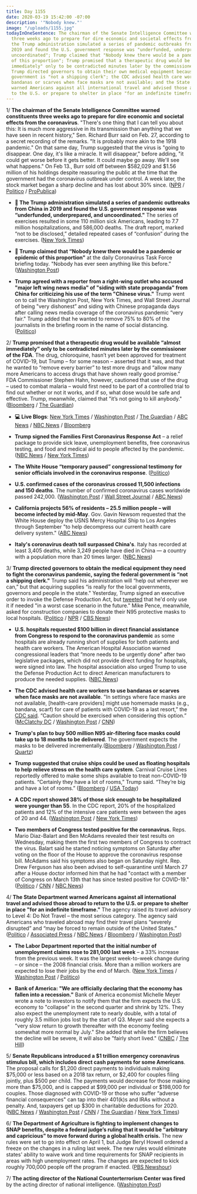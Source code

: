 ```yaml
---
title: Day 1155
date: 2020-03-19 15:42:00 -07:00
description: '"Nobody knew."'
image: "/uploads/1155.jpg"
todayInOneSentence: The chairman of the Senate Intelligence Committee warned constituents
  three weeks ago to prepare for dire economic and societal effects from the coronavirus;
  the Trump administration simulated a series of pandemic outbreaks from China in
  2019 and found the U.S. government response was "underfunded, underprepared, and
  uncoordinated"; Trump claimed that "Nobody knew there would be a pandemic or epidemic
  of this proportion"; Trump promised that a therapeutic drug would be available "almost
  immediately" only to be contradicted minutes later by the commissioner of the FDA;
  Trump directed governors to obtain their own medical equipment because the federal
  government is "not a shipping clerk"; the CDC advised health care workers to use
  bandanas or scarves when face masks are not available; and the State Department
  warned Americans against all international travel and advised those abroad to return
  to the U.S. or prepare to shelter in place "for an indefinite timeframe."
---
```


1/ **The chairman of the Senate Intelligence Committee warned constituents three weeks ago to prepare for dire economic and societal effects from the coronavirus**. "There's one thing that I can tell you about this: It is much more aggressive in its transmission than anything that we have seen in recent history," Sen. Richard Burr said on Feb. 27, according to a secret recording of the remarks. "It is probably more akin to the 1918 pandemic." On that same day, Trump suggested that the virus is "going to disappear. One day, it's like a miracle. It will disappear," before adding, "it could get worse before it gets better. It could maybe go away. We'll see what happens." On Feb 13., Burr sold off between $582,029 and $1.56 million of his holdings despite reassuring the public at the time that the government had the coronavirus outbreak under control. A week later, the stock market began a sharp decline and has lost about 30% since. ([NPR](https://www.npr.org/2020/03/19/818192535/burr-recording-sparks-questions-about-private-comments-on-covid-19) / [Politico](https://www.politico.com/news/2020/03/19/senate-intel-chair-warned-of-coronavirus-disruption-in-private-137407) / [ProPublica](https://www.propublica.org/article/senator-dumped-up-to-1-6-million-of-stock-after-reassuring-public-about-coronavirus-preparedness))

* **🚨 The Trump administration simulated a series of pandemic outbreaks from China in 2019 and found the U.S. government response was “underfunded, underprepared, and uncoordinated."** The series of exercises resulted in some 110 million sick Americans, leading to 7.7 million hospitalizations, and 586,000 deaths. The draft report, marked “not to be disclosed,” detailed repeated cases of “confusion” during the exercises. ([New York Times](https://www.nytimes.com/2020/03/19/us/politics/trump-coronavirus-outbreak.html))

* **🚨 Trump claimed that “Nobody knew there would be a pandemic or epidemic of this proportion"** at the daily Coronavirus Task Force briefing today. "Nobody has ever seen anything like this before.” ([Washington Post](https://www.washingtonpost.com/politics/2020/03/19/trump-keeps-saying-nobody-could-have-foreseen-coronavirus-we-keep-finding-out-about-new-warning-signs/))

* **Trump agreed with a reporter from a right-wing outlet who accused "major left wing news media" of "siding with state propaganda" from China for criticizing his use of the term "Chinese virus."** Trump went on to call the Washington Post, New York Times, and Wall Street Journal of being "very dishonest” and siding with Chinese propaganda days after calling news media coverage of the coronavirus pandemic “very fair." Trump added that he wanted to remove 75% to 80% of the journalists in the briefing room in the name of social distancing. ([Politico](https://www.politico.com/news/2020/03/19/trump-media-coronavirus-137692))

2/ **Trump promised that a therapeutic drug would be available “almost immediately” only to be contradicted minutes later by the commissioner of the FDA**. The drug, chloroquine, hasn’t yet been approved for treatment of COVID-19, but Trump – for some reason – asserted that it was, and that he wanted to “remove every barrier” to test more drugs and “allow many more Americans to access drugs that have shown really good promise.” FDA Commissioner Stephen Hahn, however, cautioned that use of the drug – used to combat malaria – would first need to be part of a controlled trial to find out whether or not it works, and if so, what dose would be safe and effective. Trump, meanwhile, claimed that "it’s not going to kill anybody." ([Bloomberg](https://www.bloomberg.com/news/articles/2020-03-19/trump-touts-malaria-drug-as-potential-coronavirus-treatment?sref=MIBMEEoj) / [The Guardian](https://www.theguardian.com/us-news/2020/mar/19/coronavirus-drug-trump-confusion-malaria-treatment-readiness))

* **💻 Live Blogs**: [New York Times](https://www.nytimes.com/2020/03/19/world/coronavirus-update-cases.html) / [Washington Post](https://www.washingtonpost.com/world/2020/03/19/coronavirus-latest-news/) / [The Guardian](https://www.theguardian.com/us-news/live/2020/mar/19/coronavirus-us-trump-democrats-pelosi-politics-latest) / [ABC News](https://abcnews.go.com/Health/coronavirus-live-updates-china-reports-domestic-cases-1st/story?id=69679965) / [NBC News](https://www.nbcnews.com/health/health-news/live-blog/coronavirus-china-reports-no-new-domestic-cases-first-time-nyc-n1163556) / [Bloomberg](https://www.bloomberg.com/news/live-blog/2020-03-19/white-house-briefing-on-coronavirus)

* **Trump signed the Families First Coronavirus Response Act** – a relief package to provide sick leave, unemployment benefits, free coronavirus testing, and food and medical aid to people affected by the pandemic. ([NBC News](https://www.nbcnews.com/politics/congress/senate-plans-vote-house-coronavirus-bill-wednesday-n1162851) / [New York Times](https://www.nytimes.com/2020/03/18/world/coronavirus-news.html))

* **The White House “temporary paused” congressional testimony for senior officials involved in the coronavirus response**. ([Politico](https://www.politico.com/news/2020/03/18/white-house-coronavirus-officials-testimony-135806))

* **U.S. confirmed cases of the coronavirus crossed 11,500 infections and 150 deaths**. The number of confirmed coronavirus cases worldwide passed 242,000. ([Washington Post](https://www.washingtonpost.com/world/2020/03/19/coronavirus-latest-news/#link-Y3KBYRY3RRE67COGNQQGKHNQUI) / [Wall Street Journal](https://www.wsj.com/articles/china-reports-no-new-domestic-coronavirus-infections-for-the-first-time-since-outbreak-started-11584611233?mod=hp_lead_pos1) / [ABC News](https://abcnews.go.com/Health/coronavirus-live-updates-china-reports-domestic-cases-1st/story?id=69679965))

* **California projects 56% of residents – 25.5 million people – will become infected by mid-May**. Gov. Gavin Newsom requested that the White House deploy the USNS Mercy Hospital Ship to Los Angeles through September "to help decompress our current health care delivery system." ([ABC News](https://abcnews.go.com/Health/coronavirus-live-updates-china-reports-domestic-cases-1st/story?id=69679965))

* **Italy's coronavirus death toll surpassed China's**. Italy has recorded at least 3,405 deaths, while 3,249 people have died in China — a country with a population more than 20 times larger.    ([NBC News](https://www.nbcnews.com/news/world/italy-s-coronavirus-death-toll-overtakes-china-s-n1164121))

3/ **Trump directed governors to obtain the medical equipment they need to fight the coronavirus pandemic, saying the federal government is “not a shipping clerk."** Trump said his administration will “help out wherever we can,” but that acquiring supplies “is really for the local governments, governors and people in the state." Yesterday, Trump signed an executive order to invoke the Defense Production Act, but [tweeted](https://twitter.com/realDonaldTrump/status/1240391871026864130) that he'd only use it if needed "in a worst case scenario in the future." Mike Pence, meanwhile, asked for construction companies to donate their N95 protective masks to local hospitals. ([Politico](https://www.politico.com/news/2020/03/19/trump-governors-coronavirus-medical-supplies-137658) / [NPR](https://www.npr.org/2020/03/18/818069722/trump-invokes-a-cold-war-relic-the-defense-production-act-for-coronavirus-shorta) / [CBS News](https://www.cbsnews.com/news/coronavirus-defense-production-act-medical-supplies-president-trump/))

* **U.S. hospitals requested $100 billion in direct financial assistance from Congress to respond to the coronavirus pandemic** as some hospitals are already running short of supplies for both patients and health care workers. The American Hospital Association warned congressional leaders that “more needs to be urgently done" after two legislative packages, which did not provide direct funding for hospitals, were signed into law. The hospital association also urged Trump to use the Defense Production Act to direct American manufacturers to produce the needed supplies. ([NBC News](https://www.nbcnews.com/politics/congress/hospitals-sound-alarm-funding-supplies-treat-patients-protect-workers-n1163796))

* **The CDC advised health care workers to use bandanas or scarves when face masks are not available**. "In settings where face masks are not available, \[health-care providers\] might use homemade masks (e.g., bandana, scarf) for care of patients with COVID-19 as a last resort,” the [CDC said](https://www.cdc.gov/coronavirus/2019-ncov/hcp/ppe-strategy/face-masks.html). “Caution should be exercised when considering this option.” ([McClatchy DC](https://www.mcclatchydc.com/news/coronavirus/article241330531.html) / [Washington Post](https://www.washingtonpost.com/climate-environment/2020/03/18/shortages-face-masks-cotton-swabs-basic-supplies-pose-new-challenge-coronavirus-testing/) / [CNN](https://www.cnn.com/world/live-news/coronavirus-outbreak-03-19-20-intl-hnk/h_61eeddcaa97731860d3b952f3351c488))

* **Trump's plan to buy 500 million N95 air-filtering face masks could take up to 18 months to be delivered**. The government expects the masks to be delivered incrementally.([Bloomberg](https://www.bloomberg.com/news/articles/2020-03-19/trump-s-500-million-respirators-could-take-18-months-to-deliver?srnd=politics-vp&sref=MIBMEEoj) / [Washington Post](https://www.washingtonpost.com/health/2020/03/19/hospital-workers-battling-coronavirus-turn-bandanas-sports-goggles-homemade-face-shields-amid-shortages/) / [Quartz](https://qz.com/1809061/us-is-buying-half-a-billion-masks-to-guard-against-coronavirus/))

* **Trump suggested that cruise ships could be used as floating hospitals to help relieve stress on the health care system**. Carnival Cruise Lines reportedly offered to make some ships available to treat non-COVID-19 patients. “Certainly they have a lot of rooms,” Trump said. “They’re big and have a lot of rooms.” ([Bloomberg](https://www.bloomberg.com/news/articles/2020-03-19/carnival-offers-cruise-ships-for-virus-response-trump-says?sref=MIBMEEoj) / [USA Today](https://www.usatoday.com/story/travel/cruises/2020/03/19/coronavirus-trump-says-carnival-offered-cruise-ships-use-crisis/2876304001/))

* **A CDC report showed 38% of those sick enough to be hospitalized were younger than 55**. In the CDC report, 20% of the hospitalized patients and 12% of the intensive care patients were between the ages of 20 and 44. ([Washington Post](https://www.washingtonpost.com/health/2020/03/19/younger-adults-are-large-percentage-coronavirus-hospitalizations-united-states-according-new-cdc-data/) / [New York Times](https://www.nytimes.com/2020/03/18/health/coronavirus-young-people.html))

* **Two members of Congress tested positive for the coronavirus.** Reps. Mario Diaz-Balart and Ben McAdams revealed their test results on Wednesday, making them the first two members of Congress to contract the virus. Balart said he started noticing symptoms on Saturday after voting on the floor of the House to approve the coronavirus response bill. McAdams said his symptoms also began on Saturday night. Rep. Drew Ferguson has also been advised to self-quarantine until March 27 after a House doctor informed him that he had "contact with a member of Congress on March 13th that has since tested positive for COVID-19." ([Politico](https://www.politico.com/news/2020/03/18/first-member-of-congress-tests-positive-for-coronavirus-136300) / [CNN](https://www.cnn.com/2020/03/18/politics/mario-diaz-balart-coronavirus/index.html) / [NBC News](https://www.nbcnews.com/politics/congress/i-felt-i-had-belt-around-my-chest-rep-ben-n1163656))

4/ **The State Department warned Americans against all international travel and advised those abroad to return to the U.S. or prepare to shelter in place "for an indefinite timeframe."** The agency raised its travel advisory to Level 4: Do Not Travel – the most serious category. The agency said Americans who traveled abroad may find their travel plans “severely disrupted” and “may be forced to remain outside of the United States.” ([Politico](https://www.politico.com/news/2020/03/19/coronavirus-travel-advisory-level-four-137227) / [Associated Press](https://apnews.com/2c7a28aae24ec5f4bb8a79022ac92e5c) / [NBC News](https://www.nbcnews.com/news/us-news/coronavirus-state-department-raise-travel-warnings-americans-n1164021) / [Bloomberg](https://www.bloomberg.com/news/articles/2020-03-19/state-department-to-tell-americans-not-to-travel-overseas?sref=MIBMEEoj) / [Washington Post](https://www.washingtonpost.com/world/2020/03/19/coronavirus-latest-news/#link-OFX47WLBNZHDXLC2BPOYPVBVZA))

* **The Labor Department reported that the initial number of unemployment claims rose to 281,000 last week** – a 33% increase from the previous week. It was the largest week-to-week change during – or since – the 2008 financial crisis. More than a million workers are expected to lose their jobs by the end of March. ([New York Times](https://www.nytimes.com/interactive/2020/03/19/upshot/coronavirus-jobless-claims-states.html) / [Washington Post](https://www.washingtonpost.com/business/2020/03/19/unemployment-insurance-today-coronavirus/) / [Politico](https://www.politico.com/news/2020/03/19/coronavirus-drives-up-unemployment-claims-137067))

* **Bank of America: "We are officially declaring that the economy has fallen into a recession."** Bank of America economist Michelle Meyer wrote a note to investors to notify them that the firm expects the U.S. economy to "collapse" in the second quarter and shrink by 12%. They also expect the unemployment rate to nearly double, with a total of roughly 3.5 million jobs lost by the start of Q3. Meyer said she expects a "very slow return to growth thereafter with the economy feeling somewhat more normal by July." She added that while the firm believes the decline will be severe, it will also be "fairly short lived." ([CNBC](https://www.cnbc.com/2020/03/19/bank-of-america-says-the-recession-is-already-here-jobs-will-be-lost-wealth-will-be-destroyed.html) / [The Hill](https://thehill.com/policy/finance/488388-bank-of-america-the-us-is-now-in-a-recession))

5/ **Senate Republicans introduced a $1 trillion emergency coronavirus stimulus bill, which includes direct cash payments for some Americans**. The proposal calls for $1,200 direct payments to individuals making $75,000 or less based on a 2018 tax return, or $2,400 for couples filing jointly, plus $500 per child. The payments would decrease for those making more than $75,000, and is capped at $99,000 per individual or $198,000 for couples. Those diagnosed with COVID-19 or those who suffer “adverse financial consequences" can tap into their 401(k)s and IRAs without a penalty. And, taxpayers get up $300 in charitable deductions for 2020. ([NBC News](https://www.nbcnews.com/politics/congress/negotiations-heat-1-trillion-coronavirus-bill-would-include-cash-payments-n1163826) / [Washington Post](https://www.washingtonpost.com/business/2020/03/19/trump-coronavirus-economic-plan-stimulus/) / [CNN](https://www.cnn.com/world/live-news/coronavirus-outbreak-03-19-20-intl-hnk/h_82563a65844f021393cad5c9d0613a3d) / [The Guardian](https://www.theguardian.com/us-news/live/2020/mar/19/coronavirus-us-trump-democrats-pelosi-politics-latest) / [New York Times](https://www.nytimes.com/2020/03/19/world/coronavirus-update-cases.html?action=click&module=Spotlight&pgtype=Homepage))

6/ **The Department of Agriculture is fighting to implement changes to SNAP benefits, despite a federal judge’s ruling that it would be "arbitrary and capricious" to move forward during a global health crisis.** The new rules were set to go into effect on April 1, but Judge Beryl Howell ordered a freeze on the changes in a ruling last week. The new rules would eliminate states' ability to waive work and time requirements for SNAP recipients in areas with high unemployment rates. The changes are expected to kick roughly 700,000 people off the program if enacted. ([PBS Newshour](https://www.pbs.org/newshour/health/usda-fights-to-purge-food-stamps-recipients-despite-pandemic))

7/ **The acting director of the National Counterterrorism Center was fired** by the acting director of national intelligence. ([Washington Post](https://www.washingtonpost.com/national-security/acting-counterterrorism-center-head-fired-according-to-former-us-officials/2020/03/19/fb33d516-6a02-11ea-b313-df458622c2cc_story.html))
